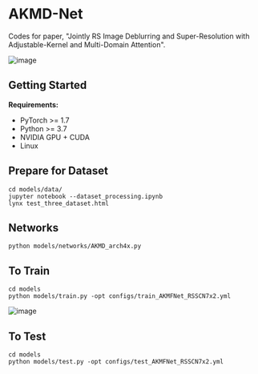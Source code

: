 AKMD-Net
=====
Codes for paper, "Jointly RS Image Deblurring and Super-Resolution
with Adjustable-Kernel and Multi-Domain Attention".

![image](https://github.com/user-attachments/assets/26b24658-94b5-4769-baf5-de35e978f792)


Getting Started
----
**Requirements:**
* PyTorch >= 1.7
* Python >= 3.7
* NVIDIA GPU + CUDA
* Linux
  
Prepare for Dataset
-----
```
cd models/data/
jupyter notebook --dataset_processing.ipynb
lynx test_three_dataset.html
```

Networks
-----
```
python models/networks/AKMD_arch4x.py
```

To Train
-----
```
cd models
python models/train.py -opt configs/train_AKMFNet_RSSCN7x2.yml
```
![image](https://github.com/user-attachments/assets/7bf4c420-8633-41ed-bed5-934e301b14ac)

To Test
-----
```
cd models
python models/test.py -opt configs/test_AKMFNet_RSSCN7x2.yml
```

